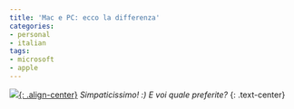 ```yaml
---
title: 'Mac e PC: ecco la differenza'
categories:
- personal
- italian
tags:
- microsoft
- apple
---
```

[![]({{site.url}}/images/macpc.jpg){: .align-center}]({{site.url}}/images/macpc.jpg)
_Simpaticissimo! :) E voi quale preferite?_
{: .text-center}

